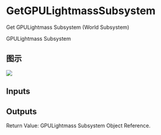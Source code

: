 # GetGPULightmassSubsystem

Get GPULightmass Subsystem (World Subsystem)

GPULightmass Subsystem

## 图示

![]($-20221218-21375116.png)

## Inputs

## Outputs

Return Value: GPULightmass Subsystem Object Reference.

